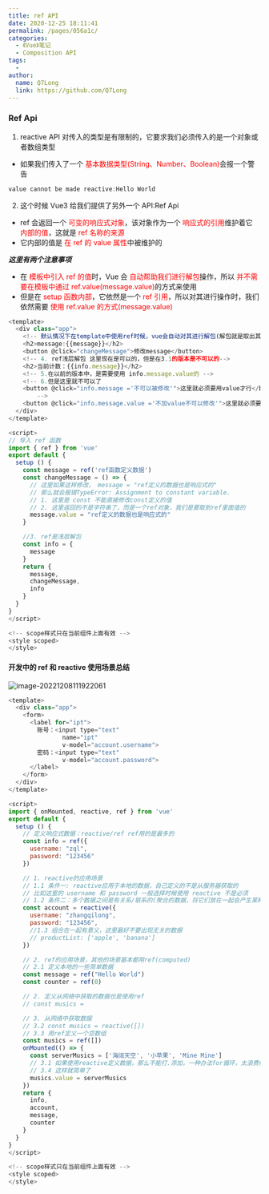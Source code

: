 ```yaml
---
title: ref API
date: 2020-12-25 18:11:41
permalink: /pages/056a1c/
categories:
  - 《Vue》笔记
  - Composition API
tags:
  -
author:
  name: Q7Long
  link: https://github.com/Q7Long
---
```


### Ref Api

1. reactive API 对传入的类型是有限制的，它要求我们必须传入的是一个对象或者数组类型

- 如果我们传入了一个 <font color="red">基本数据类型(String、Number、Boolean)</font>会报一个警告

```javascript
value cannot be made reactive:Hello World
```

2. 这个时候 Vue3 给我们提供了另外一个 API:Ref Api

- ref 会返回一个 <font color="red">可变的响应式对象</font>，该对象作为一个 <font color="red">响应式的引用</font>维护着它 <font color="red">内部的值</font>，这就是 <font color="red">ref 名称的来源</font>
- 它内部的值是 <font color="red">在 ref 的 value 属性</font>中被维护的

**_这里有两个注意事项_**

- 在 <font color="red">模板中引入 ref 的值</font>时，Vue 会 <font color="red">自动帮助我们进行解包</font>操作，所以 <font color="red">并不需要在模板中通过 ref.value(message.value)</font>的方式来使用
- 但是在 <font color="red">setup 函数内部</font>，它依然是一个 <font color="red">ref 引用</font>，所以对其进行操作时，我们依然需要 <font color="red">使用 ref.value 的方式(message.value)</font>

```javascript
<template>
  <div class="app">
    <!-- 默认情况下在template中使用ref时候，vue会自动对其进行解包(解包就是取出其中的value) -->
    <h2>message:{{message}}</h2>
    <button @click="changeMessage">修改message</button>
    <!-- 4. ref浅层解包 这里现在是可以的，但是在3.1的版本是不可以的-->
    <h2>当前计数：{{info.message}}</h2>
    <!-- 5.在以前的版本中，是需要使用 info.message.value的 -->
    <!-- 6.但是这里就不可以了
    <button @click="info.message ='不可以被修改'">这里就必须要用value才行</button>
		-->
    <button @click="info.message.value ='不加value不可以修改'">这里就必须要用value才行</button>
  </div>
</template>

<script>
// 导入 ref 函数
import { ref } from 'vue'
export default {
  setup () {
    const message = ref('ref函数定义数据')
    const changeMessage = () => {
      // 这里如果这样修改， message = "ref定义的数据也是响应式的"
      // 那么就会报错TypeError: Assignment to constant variable.
      // 1. 这里是 const 不能直接修改const定义的值
      // 2. 这里返回的不是字符串了，而是一个ref对象，我们是要取到ref里面值的
      message.value = "ref定义的数据也是响应式的"
    }

    //3. ref是浅层解包
    const info = {
      message
    }
    return {
      message,
      changeMessage,
      info
    }
  }
}
</script>

<!-- scope样式只在当前组件上面有效 -->
<style scoped>
</style>
```

#### 开发中的 ref 和 reactive 使用场景总结

![image-20221208111922061](http://www.zhangqilong.cn/img/qlBlog_images/Vue%E5%9F%BA%E7%A1%80/26_Composition%20API/02_ref%20API.assets/image-20221208111922061.png)

```javascript
<template>
  <div class="app">
    <form>
      <label for="ipt">
        账号：<input type="text"
               name="ipt"
               v-model="account.username">
        密码：<input type="text"
               v-model="account.password">
      </label>
    </form>
  </div>
</template>

<script>
import { onMounted, reactive, ref } from 'vue'
export default {
  setup () {
    // 定义响应式数据：reactive/ref ref用的是最多的
    const info = ref({
      username: "zql",
      password: "123456"
    })

    // 1. reactive的应用场景
    // 1.1 条件一: reactive应用于本地的数据，自己定义的不是从服务器获取的
    // 比如这里的 username 和 password 一般选择时候使用 reactive 不是必须
    // 1.2 条件二：多个数据之间是有关系/联系的(聚合的数据，将它们放在一起会产生某种意义)
    const account = reactive({
      username: "zhangqilong",
      password: "123456",
      //1.3 组合在一起有意义，这里最好不要出现无关的数据
      // productList: ['apple', 'banana']
    })

    // 2. ref的应用场景，其他的场景基本都用ref(computed)
    // 2.1 定义本地的一些简单数据
    const message = ref("Hello World")
    const counter = ref(0)

    // 2. 定义从网络中获取的数据也是使用ref
    // const musics =

    // 3. 从网络中获取数据
    // 3.2 const musics = reactive([])
    // 3.3 用ref定义一个空数组
    const musics = ref([])
    onMounted(() => {
      const serverMusics = ['海阔天空', '小苹果', 'Mine Mine']
      // 3.1 如果使用reactive定义数据，那么不能打.添加，一种办法for循环，太浪费性能了
      // 3.4 这样就简单了
      musics.value = serverMusics
    })
    return {
      info,
      account,
      message,
      counter
    }
  }
}
</script>

<!-- scope样式只在当前组件上面有效 -->
<style scoped>
</style>
```
